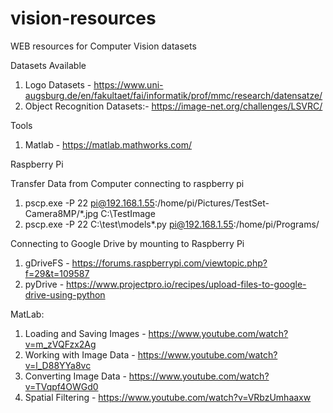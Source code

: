 # vision-resources
WEB resources for Computer Vision datasets


Datasets Available
1. Logo Datasets - https://www.uni-augsburg.de/en/fakultaet/fai/informatik/prof/mmc/research/datensatze/
2. Object Recognition Datasets:- https://image-net.org/challenges/LSVRC/



Tools
1. Matlab - https://matlab.mathworks.com/













Raspberry Pi

Transfer Data from Computer connecting to raspberry pi
1. pscp.exe -P 22 pi@192.168.1.55:/home/pi/Pictures/TestSet-Camera8MP/*.jpg C:\TestImage
2. pscp.exe -P 22 C:\test\models\*.py pi@192.168.1.55:/home/pi/Programs/

Connecting to Google Drive by mounting to Raspberry Pi
1. gDriveFS - https://forums.raspberrypi.com/viewtopic.php?f=29&t=109587
2. pyDrive - https://www.projectpro.io/recipes/upload-files-to-google-drive-using-python



MatLab:
1. Loading and Saving Images - https://www.youtube.com/watch?v=m_zVQFzx2Ag
2. Working with Image Data - https://www.youtube.com/watch?v=l_D88YYa8vc
3. Converting Image Data - https://www.youtube.com/watch?v=TVqpf4OWGd0
4. Spatial Filtering - https://www.youtube.com/watch?v=VRbzUmhaaxw



 


